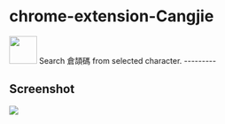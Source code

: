 # chrome-extension-Cangjie

<image height="50" src="https://github.com/darylsze/chrome-extension-Cangjie/blob/development/publish/logo.png" />
Search 倉頡碼 from selected character.
---------

## Screenshot
<image src="https://github.com/darylsze/chrome-extension-Cangjie/blob/development/publish/screenshot.png" />

